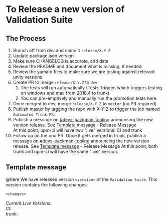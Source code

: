 # To Release a new version of Validation Suite

## The Process   

1. Branch off from dev and name it `release/X.Y.Z`  
1. Update package.json version  
1. Make sure CHANGELOG is accurate, add date  
1. Review the README and document what is missing, if needed  
1. Review the yamato files to make sure we are testing against relevant unity versions  
1. Create PR to merge `release/X.Y.Z` to `dev`  
    1. The tests will run automatically (Tests Trigger, which triggers testing on windows and mac from 2018.4 to trunk)  
    2. You can pre-emptively and manually run the promotion tests here
1. Once merged to dev, merge `release/X.Y.Z` to `master` (no PR required)  
1. Publish master by tagging the repo with X-Y-Z to trigger the job named `Automated Trunk PR`.  
1. Publish a message on [#devs-packman-tooling](https://unity.slack.com/archives/C26EP4SUQ)  announcing the new version release. See [Template message](#template-message)  - Release Message  
At this point, upm-ci will have two "live" versions: CI and trunk  
1. Follow up on the ono PR. Once it gets merged in trunk, publish a message on [#devs-packman-tooling](https://unity.slack.com/archives/C26EP4SUQ) announcing the new version release. See [Template message](#template-message) - Release Message 
At this point, both trunk and upm-ci will have the same "live" version.  

## Template message  

@here We have released version `<version>` of the `Validation Suite`. This version contains the following changes:  
```  
<changes>  
```  
*Current Live Versions:*  
CI: <latest version on prod>  
trunk: <latest version on trunk>  